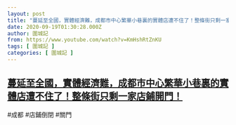```yaml
---
layout: post
title: "蔓延至全國，實體經濟難，成都市中心繁華小巷裏的實體店遭不住了！整條街只剩一家店鋪開門！"
date: 2020-09-19T01:30:28.000Z
author: 圍城記
from: https://www.youtube.com/watch?v=KmHshRtZnKU
tags: [ 圍城記 ]
categories: [ 圍城記 ]
---
```

<!--1600479028000-->
[蔓延至全國，實體經濟難，成都市中心繁華小巷裏的實體店遭不住了！整條街只剩一家店鋪開門！](https://www.youtube.com/watch?v=KmHshRtZnKU)
------

<div>
#成都 #店鋪倒閉 #關門
</div>

